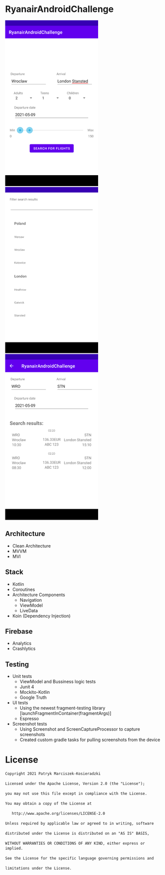 # RyanairAndroidChallenge

<img src="app/screenshots/02_Flight_search_filled.png" width="300"> <img src="app/screenshots/01_Station_list_filled.png" width="300"> <img src="app/screenshots/03_Flights_list_filled.png" width="300">


## Architecture
- Clean Architecture
- MVVM
- MVI

## Stack
- Kotlin
- Coroutines
- Architecture Components
    * Navigation
    * ViewModel
    * LiveData
- Koin (Dependency Injection)

## Firebase
- Analytics
- Crashlytics

## Testing
- Unit tests
    * ViewModel and Bussiness logic tests
    * Junit 4
    * Mockito-Kotlin
    * Google Truth
- UI tests
    * Using the newest fragment-testing library [launchFragmentInContainer<SomeFragment>(fragmentArgs)]
    * Espresso
- Screenshot tests
    * Using Screenshot and ScreenCaptureProcessor to capture screenshots
    * Created custom gradle tasks for pulling screenshots from the device

# License

    Copyright 2021 Patryk Marciszek-Kosieradzki

    Licensed under the Apache License, Version 2.0 (the "License");

    you may not use this file except in compliance with the License.

    You may obtain a copy of the License at

       http://www.apache.org/licenses/LICENSE-2.0

    Unless required by applicable law or agreed to in writing, software

    distributed under the License is distributed on an "AS IS" BASIS,

    WITHOUT WARRANTIES OR CONDITIONS OF ANY KIND, either express or implied.

    See the License for the specific language governing permissions and

    limitations under the License.
